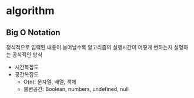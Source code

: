 # algorithm
## Big O Notation
정식적으로 입력된 내용이 늘어날수록 알고리즘의 실행시간이 어떻게 변하는지 설명하는 공식적인 방식
- 시간복잡도
- 공간복잡도
  - O(n): 문자열, 배열, 객체
  - 불변공간: Boolean, numbers, undefined, null
